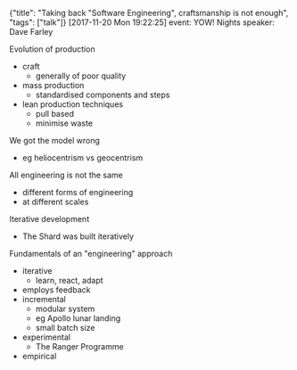 {"title": "Taking back \"Software Engineering\", craftsmanship is not enough", "tags": ["talk"]}
[2017-11-20 Mon 19:22:25]
event: YOW! Nights
speaker: Dave Farley

Evolution of production
* craft
  * generally of poor quality
* mass production
  * standardised components and steps
* lean production techniques
  * pull based
  * minimise waste

We got the model wrong
* eg heliocentrism vs geocentrism

All engineering is not the same
* different forms of engineering
* at different scales

Iterative development
* The Shard was built iteratively

Fundamentals of an "engineering" approach
* iterative
  * learn, react, adapt
* employs feedback
* incremental
  * modular system
  * eg Apollo lunar landing
  * small batch size
* experimental
  * The Ranger Programme
* empirical

